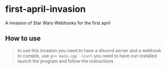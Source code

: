 # first-april-invasion
A invasion of Star Wars Webhooks for the first april


## How to use

> to use this invasion you need to have a discord server and a webhook
> to compile, use ``g++ main.cpp -lcurl``
> you need to have curl installed 
> launch the program and follow the instructions

